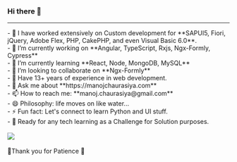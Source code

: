 ### Hi there 👋
<hr/>
- 📕 I have worked extensively on Custom development for **SAPUI5, Fiori, jQuery, Adobe Flex, PHP, CakePHP, and even Visual Basic 6.0**.<br/>
- 🔭 I’m currently working on **Angular, TypeScript, Rxjs, Ngx-Formly, Cypress** <br/>
- 🌱 I’m currently learning **React, Node, MongoDB, MySQL** <br/>
- 👯 I’m looking to collaborate on **Ngx-Formly** <br/>
- 🤔 Have 13+ years of experience in web development. <br/>
- 💬 Ask me about **https://manojchaurasiya.com** <br/>
- 📫 How to reach me: **manoj.chaurasiya@gmail.com** <br/>
- 😄 Philosophy: life moves on like water... <br/>
- ⚡ Fun fact: Let's connect to learn Python and UI stuff. <br/>
- 🧲 Ready for any tech learning as a Challenge for Solution purposes. <br/><br/>
<img src="https://github-readme-stats.vercel.app/api?username=riaconsultant"/><br/>
<br/>
🙏Thank you for Patience 🙏<br/>

